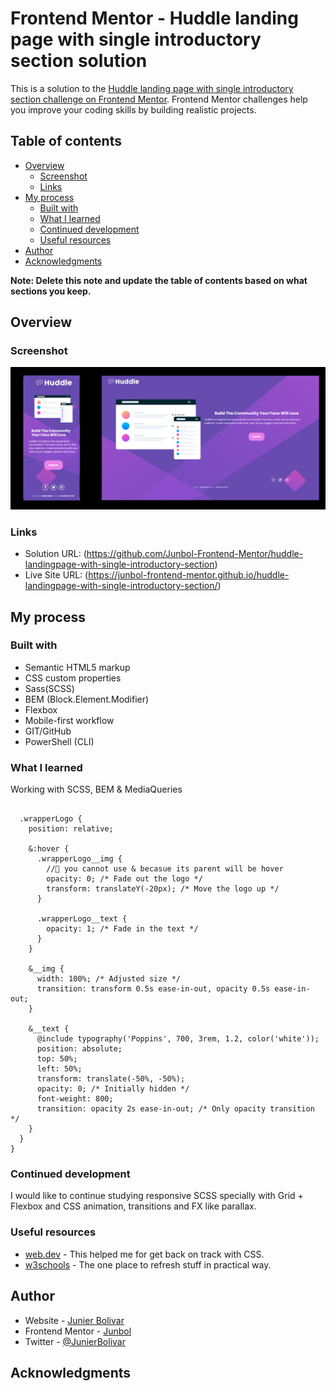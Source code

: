 # Frontend Mentor - Huddle landing page with single introductory section solution

This is a solution to the [Huddle landing page with single introductory section challenge on Frontend Mentor](https://www.frontendmentor.io/challenges/huddle-landing-page-with-a-single-introductory-section-B_2Wvxgi0). Frontend Mentor challenges help you improve your coding skills by building realistic projects.

## Table of contents

- [Overview](#overview)
  - [Screenshot](#screenshot)
  - [Links](#links)
- [My process](#my-process)
  - [Built with](#built-with)
  - [What I learned](#what-i-learned)
  - [Continued development](#continued-development)
  - [Useful resources](#useful-resources)
- [Author](#author)
- [Acknowledgments](#acknowledgments)

**Note: Delete this note and update the table of contents based on what sections you keep.**

## Overview

### Screenshot

![](./assets/images/screenshot.jpg)

### Links

- Solution URL: (https://github.com/Junbol-Frontend-Mentor/huddle-landingpage-with-single-introductory-section)
- Live Site URL: (https://junbol-frontend-mentor.github.io/huddle-landingpage-with-single-introductory-section/)

## My process

### Built with

- Semantic HTML5 markup
- CSS custom properties
- Sass(SCSS)
- BEM (Block.Element.Modifier)
- Flexbox
- Mobile-first workflow
- GIT/GitHub
- PowerShell (CLI)

### What I learned

Working with SCSS, BEM & MediaQueries

```

  .wrapperLogo {
    position: relative;

    &:hover {
      .wrapperLogo__img {
        //🚩 you cannot use & becasue its parent will be hover
        opacity: 0; /* Fade out the logo */
        transform: translateY(-20px); /* Move the logo up */
      }

      .wrapperLogo__text {
        opacity: 1; /* Fade in the text */
      }
    }

    &__img {
      width: 100%; /* Adjusted size */
      transition: transform 0.5s ease-in-out, opacity 0.5s ease-in-out;
    }

    &__text {
      @include typography('Poppins', 700, 3rem, 1.2, color('white'));
      position: absolute;
      top: 50%;
      left: 50%;
      transform: translate(-50%, -50%);
      opacity: 0; /* Initially hidden */
      font-weight: 800;
      transition: opacity 2s ease-in-out; /* Only opacity transition */
    }
  }
}

```

### Continued development

I would like to continue studying responsive SCSS specially with Grid + Flexbox and CSS animation, transitions and FX like parallax.

### Useful resources

- [web.dev](https://web.dev/learn/css) - This helped me for get back on track with CSS.
- [w3schools](https://www.w3schools.com/css/default.asp) - The one place to refresh stuff in practical way.

## Author

- Website - [Junier Bolivar](https://www.bolivarcreativedesign.com)
- Frontend Mentor - [Junbol](https://www.frontendmentor.io/profile/Junbol)
- Twitter - [@JunierBolivar](https://www.twitter.com/@JunierBolivar)

## Acknowledgments
